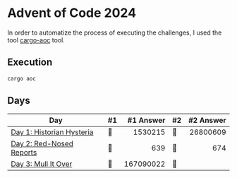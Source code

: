 # Advent of Code 2024

In order to automatize the process of executing the challenges, I used the tool [cargo-aoc](https://github.com/gobanos/cargo-aoc) tool.


## Execution

```bash
cargo aoc
```

## Days

| Day                                                                                                         | #1  | #1 Answer | #2  | #2 Answer |
| ----------------------------------------------------------------------------------------------------------- | --- | --------: | --- | --------: |
| [Day 1: Historian Hysteria](https://github.com/IsaiasGutierrezCruz/advent_of_code/blob/main/rust/2024/src/day_001.rs) | 🌟  | 1530215 | 🌟  |26800609|
| [Day 2: Red-Nosed Reports](https://github.com/IsaiasGutierrezCruz/advent_of_code/blob/main/rust/2024/src/day_002.rs) | 🌟  | 639 | 🌟  |674|
| [Day 3: Mull It Over](https://github.com/IsaiasGutierrezCruz/advent_of_code/blob/main/rust/2024/src/day_003.rs) | 🌟  | 167090022 | 🌟  ||